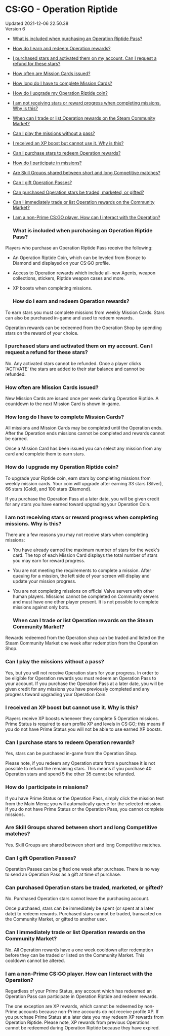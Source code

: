 # CS:GO - Operation Riptide
Updated 2021-12-06 22.50.38  
Version 6  

* [What is included when purchasing an Operation Riptide Pass?](#includedrt)
* [How do I earn and redeem Operation rewards?](#rewardsrt)
* [I purchased stars and activated them on my account. Can I request a refund for these stars?](#refundrt)
* [How often are Mission Cards issued?](#cardrt)
* [How long do I have to complete Mission Cards?](#cardtimert)
* [How do I upgrade my Operation Riptide coin?](#levelcoinrt)
* [I am not receiving stars or reward progress when completing missions. Why is this?](#creditrt)
* [When can I trade or list Operation rewards on the Steam Community Market?](#listitemrt)
* [Can I play the missions without a pass?](#freert)
* [I received an XP boost but cannot use it. Why is this?](#nonprimert)
* [Can I purchase stars to redeem Operation rewards?](#purchasert)
* [How do I participate in missions?](#missionrt)
* [Are Skill Groups shared between short and long Competitive matches?](#skillgrouprt)
* [Can I gift Operation Passes?](#giftrt)
* [Can purchased Operation stars be traded, marketed, or gifted?](#starsrt)
* [Can I immediately trade or list Operation rewards on the Community Market?](#itemcooldownrt)
* [I am a non-Prime CS:GO player. How can I interact with the Operation?](#nonprimert)
  
  ### What is included when purchasing an Operation Riptide Pass?
Players who purchase an Operation Riptide Pass receive the following:  
* An Operation Riptide Coin, which can be leveled from Bronze to Diamond and displayed on your CS:GO profile.
* Access to Operation rewards which include all-new Agents, weapon collections, stickers, Riptide weapon cases and more.
* XP boosts when completing missions.
      
  ### How do I earn and redeem Operation rewards?
To earn stars you must complete missions from weekly Mission Cards. Stars can also be purchased in-game and used to redeem rewards.  
  
Operation rewards can be redeemed from the Operation Shop by spending stars on the reward of your choice.    
  ### I purchased stars and activated them on my account. Can I request a refund for these stars?
No. Any activated stars cannot be refunded. Once a player clicks 'ACTIVATE' the stars are added to their star balance and cannot be refunded.    
  ### How often are Mission Cards issued?
New Mission Cards are issued once per week during Operation Riptide. A countdown to the next Mission Card is shown in-game.    
  ### How long do I have to complete Mission Cards?
All missions and Mission Cards may be completed until the Operation ends. After the Operation ends missions cannot be completed and rewards cannot be earned.  
  
Once a Mission Card has been issued you can select any mission from any card and complete them to earn stars.    
  ### How do I upgrade my Operation Riptide coin?
To upgrade your Riptide coin, earn stars by completing missions from weekly mission cards. Your coin will upgrade after earning 33 stars (Silver), 66 stars (Gold), and 100 stars (Diamond).  
  
If you purchase the Operation Pass at a later date, you will be given credit for any stars you have earned toward upgrading your Operation Coin.    
  ### I am not receiving stars or reward progress when completing missions. Why is this?
There are a few reasons you may not receive stars when completing missions:  
* You have already earned the maximum number of stars for the week's card. The top of each Mission Card displays the total number of stars you may earn for reward progress.
* You are not meeting the requirements to complete a mission. After queuing for a mission, the left side of your screen will display and update your mission progress.
* You are not completing missions on official Valve servers with other human players. Missions cannot be completed on Community servers and must have one other player present. It is not possible to complete missions against only bots.
      
  ### When can I trade or list Operation rewards on the Steam Community Market?
Rewards redeemed from the Operation shop can be traded and listed on the Steam Community Market one week after redemption from the Operation Shop.  
  ### Can I play the missions without a pass?
Yes, but you will not receive Operation stars for your progress. In order to be eligible for Operation rewards you must redeem an Operation Pass to your account. If you purchase the Operation Pass at a later date, you will be given credit for any missions you have previously completed and any progress toward upgrading your Operation Coin.  
  ### I received an XP boost but cannot use it. Why is this?
Players receive XP boosts whenever they complete 5 Operation missions. Prime Status is required to earn profile XP and levels in CS:GO; this means if you do not have Prime Status you will not be able to use earned XP boosts.    
  ### Can I purchase stars to redeem Operation rewards?
Yes, stars can be purchased in-game from the Operation Shop.  
  
Please note, if you redeem any Operation stars from a purchase it is not possible to refund the remaining stars. This means if you purchase 40 Operation stars and spend 5 the other 35 cannot be refunded.    
  ### How do I participate in missions?
If you have Prime Status or the Operation Pass, simply click the mission text from the Main Menu; you will automatically queue for the selected mission. If you do not have Prime Status or the Operation Pass, you cannot complete missions.    
  ### Are Skill Groups shared between short and long Competitive matches?
Yes. Skill Groups are shared between short and long Competitive matches.    
  ### Can I gift Operation Passes?
Operation Passes can be gifted one week after purchase. There is no way to send an Operation Pass as a gift at time of purchase.    
  ### Can purchased Operation stars be traded, marketed, or gifted?
No. Purchased Operation stars cannot leave the purchasing account.  
  
Once purchased, stars can be immediately be spent (or spent at a later date) to redeem rewards. Purchased stars cannot be traded, transacted on the Community Market, or gifted to another user.    
  ### Can I immediately trade or list Operation rewards on the Community Market?
No. All Operation rewards have a one week cooldown after redemption before they can be traded or listed on the Community Market. This cooldown cannot be altered.  
  ### I am a non-Prime CS:GO player. How can I interact with the Operation?
Regardless of your Prime Status, any account which has redeemed an Operation Pass can participate in Operation Riptide and redeem rewards.   
  
The one exception are XP rewards, which cannot be redeemed by non-Prime accounts because non-Prime accounts do not receive profile XP. If you purchase Prime Status at a later date you may redeem XP rewards from Operation Riptide. Please note, XP rewards from previous Operations cannot be redeemed during Operation Riptide because they have expired.